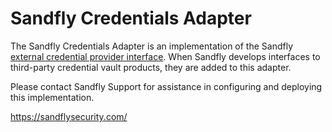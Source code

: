 # Sandfly Credentials Adapter

The Sandfly Credentials Adapter is an implementation of the Sandfly [external credential provider interface](https://support.sandflysecurity.com/support/solutions/articles/72000594533-external-credential-provider-interface). When Sandfly develops interfaces to third-party credential vault products, they are added to this adapter.

Please contact Sandfly Support for assistance in configuring and deploying this implementation.

https://sandflysecurity.com/

